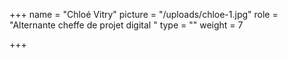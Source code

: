 +++
name = "Chloé Vitry"
picture = "/uploads/chloe-1.jpg"
role = "Alternante cheffe de projet digital "
type = ""
weight = 7

+++
